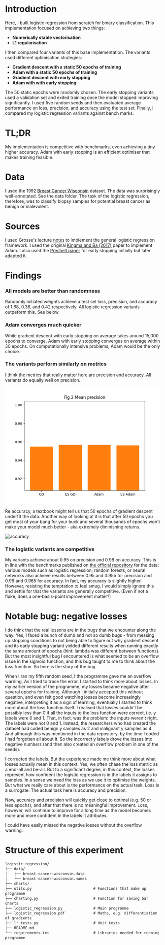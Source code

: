 # Introduction
Here, I built logistic regression from scratch for binary classification. This implementation focused on achieving two things:
- **Numerically stable vectorisation**
- **L1 regularisation**

I then compared four variants of this base implementation. The variants used different optimisation strategies: 
- **Gradient descent with a static 50 epochs of training**
- **Adam with a static 50 epochs of training**
- **Gradient descent with early stopping**
- **Adam with with early stopping**

The 50 static epochs were randomly chosen. The early stopping variants used a validation set and exited training once the model stopped improving significantly. I used five random seeds and then evaluated average performance on loss, precision, and accuracy using the test set. Finally, I compared my logistic regression variants against bench marks. 

# TL;DR
My implementation is competitive with benchmarks, even achieving a tiny higher accuracy. Adam with early stopping is an efficient optimiser that makes training feasible.

# Data
I used the 1992 [Breast Cancer Wisconsin](https://archive.ics.uci.edu/dataset/15/breast+cancer+wisconsin+original) dataset. The data was surprisingly well-annotated. See the data folder. The task of the logistic regression, therefore, was to classify biopsy samples for potential breast cancer as benign or malevolent. 

# Sources
I used Grosse's lecture [notes](https://www.cs.toronto.edu/~mren/teach/csc411_19s/lec/lec08_notes.pdf) to implement the general logistic regression framework. I used the original [Kingma and Ba (2017)](https://arxiv.org/abs/1412.6980) paper to implement Adam. I also used the [Prechelt paper](https://link.springer.com/chapter/10.1007/978-3-642-35289-8_5) for early stopping initially but later adapted it.

# Findings

### All models are better than randomness
Randomly initiated weights achieve a test set loss, precision, and accuracy of 1.68, 0.36, and 0.42 respectively. All logistic regression variants outpeform this. See below.

### Adam converges much quicker 
While gradient descent with early stopping on average takes around 15,000 epochs to converge, Adam with early stopping converges on average within 30 epochs. On computationally intensive problems, Adam would be the only choice.

### The variants perform similarly on metrics
I think the metrics that really matter here are precision and accuracy. All variants do equally well on precision.

![precision](charts/fig2meanprecision.png)

Re accuracy, a textbook might tell us that 50 epochs of gradient descent underfit the data. Another way of looking at it is that after 50 epochs you get most of your bang for your buck and several thousands of epochs won't make your model much better - aka extremely diminishing returns.

![accuracy](charts/fig3meanaccuacy.png)

### The logistic variants are competitive
My variants achieve about 0.95 on precision and 0.98 on accuracy. This is in line with the benchmarks published on [the official repository](https://archive.ics.uci.edu/dataset/15/breast+cancer+wisconsin+original) for the data: various models such as logistic regression, random forests, or neural networks also achieve results between 0.95 and 0.955 for precision and 0.96 and 0.965 for accuracy. In fact, my accuracy is slightly higher. However, resisting the temptation to feel smug, I would simply ignore this and settle for that the variants are generally competitive. (Even if not a fluke, does a one-basis-point improvement matter?)

# Notable bug: negative losses
I do think that the real lessons are in the bugs that we encounter along the way. Yes, I faced a bunch of dumb and not so dumb bugs - from messing up stopping conditions to not being able to figure out why gradient descent and its early stopping variant yielded different results when running exactly the same amount of epochs (hint: lambda was different between functions). But the most insightful bug I encountered is what seemed to be an overflow issue in the sigmoid function, and this bug taught to me to think about the loss function. So here is the story of the bug.

When I ran my fifth random seed, I the programme gave me an overflow warning. As I tried to trace the error, I started to think more about losses. In my earlier version of the programme, my losses became negative after several epochs for training. Although I initially accepted this without question, and even felt good watching losses become increasingly negative, interpreting it as a sign of learning, eventually I started to think more about the loss function itself. I realised that losses couldn't be possibly less than 0 if all the inputs to the loss function were correct, i.e. y labels were 0 and 1. That, in fact, was the problem: the inputs weren't right. The labels were not 0 and 1. Instead, the researchers who had created the dataset had coded benign y samples as 2 and malignant y samples as 4. And although this was mentioned in the data repository, by the time I coded I had forgotten all about it. So the incorrect y labels drove the losses into negative numbers (and then also created an overflow problem in one of the seeds).

I corrected the labels. But the experience made me think more about what losses actually mean in this context. Yes, we often chase the loss metric as a end-all and be-all. But to a significant degree, in this context, the losses represent how confident the logistic regression is in the labels it assigns to samples. In a sense we need the loss as we use it to optimise the weights. But what we really care about is the performance on the actual task. Loss is a surrogate. The actual task here is accuracy and precision.

Now, accuracy and precision will quickly get close to optimal (e.g. 50 or less epochs), and after that there is no meaningful improvement. Loss, however, will continue to improve for a long time as the model becomes more and more confident in the labels it attributes.

I could have easily missed the negative losses without the overflow warning.

# Structure of this experiment
```
logistic_regression/
├── data/
│   ├── breast-cancer-wisconsin.data
│   └── breast-cancer-wisconsin.names
├── charts/
├── utils.py                            # Functions that make up programme 
├── charting.py                         # Function for saving bar charts
├── logistic_regression.py              # Main programme
├── logistic_regression.pdf             # Maths, e.g. differentiation of gradients 
├── lr_tests.py                         # Unit tests 
├── README.md
└── requirements.txt                    # Libraries needed for running programme
```
